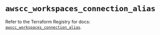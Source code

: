# `awscc_workspaces_connection_alias`

Refer to the Terraform Registry for docs: [`awscc_workspaces_connection_alias`](https://registry.terraform.io/providers/hashicorp/awscc/0.70.0/docs/resources/workspaces_connection_alias).

